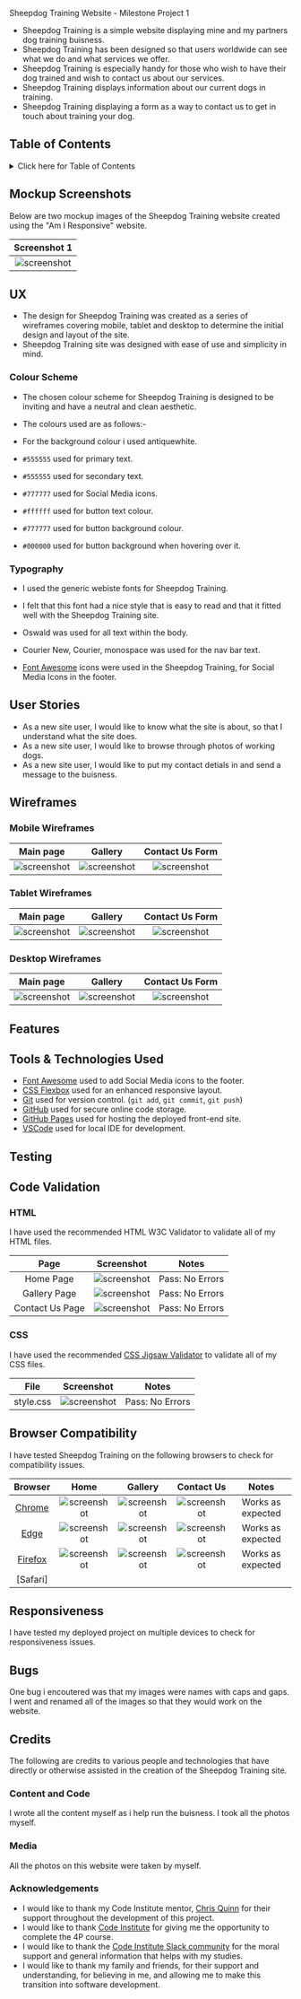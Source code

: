 Sheepdog Training Website - Milestone Project 1

- Sheepdog Training is a simple website displaying mine and my partners dog training buisness.
- Sheepdog Training has been designed so that users worldwide can see what we do and what services we offer.
- Sheepdog Training is especially handy for those who wish to have their dog trained and wish to contact us about our services.
- Sheepdog Training displays information about our current dogs in training.
- Sheepdog Training displaying a form as a way to contact us to get in touch about training your dog.

## Table of Contents

<details>
<summary>Click here for Table of Contents</summary>

[Mockup Screenshots](#mockup-screenshots)

[UX](#ux)

- [Colour Scheme](#colour-scheme)
- [Typography](#typography)

[User Stories](#user-stories)

- [New site Users](#new-site-users)
- [Returning Site Users](#returning-site-users)

[Wireframes](#wireframes)

- [Mobile Wireframes](#mobile-wireframes)
- [Tablet Wireframes](#tablet-wireframes)
- [Desktop Wireframes](#desktop-wireframes)

[Features](#features)

- [Existing Features](#existing-features)
- [Future Features](#future-features)

[Testing](#testing)

[Deployment](#deployment)

- [Local Deployment](#local-deployment)

  - [Cloning](#cloning)
  - [Forking](#forking)

- [Local vs Deployment](#local-vs-deployment)

[Credits](#credits)

- [Content and Code](#content-and-code)

- [Media](#media)

- [Acknowledgments](#acknowledgements)

</details>

## Mockup Screenshots

Below are two mockup images of the Sheepdog Training website created using the "Am I Responsive" website.

| Screenshot 1 |
| :---: |
| ![screenshot](/imagesforreadme/amiresponsivescreenshot1.png) |

## UX

- The design for Sheepdog Training was created as a series of wireframes covering mobile, tablet and desktop to determine the initial design and layout of the site.
- Sheepdog Training site was designed with ease of use and simplicity in mind.

### Colour Scheme

- The chosen colour scheme for Sheepdog Training is designed to be inviting and have a neutral and clean aesthetic.
- The colours used are as follows:-

- For the background colour i used antiquewhite.
- `#555555` used for primary text.
- `#555555` used for secondary text.
- `#777777` used for Social Media icons.
- `#ffffff` used for button text colour.
- `#777777` used for button background colour.
- `#000000` used for button background when hovering over it.

### Typography

- I used the generic webiste fonts for Sheepdog Training.
- I felt that this font had a nice style that is easy to read and that it fitted well with the Sheepdog Training site.

- Oswald was used for all text within the body.
- Courier New, Courier, monospace was used for the nav bar text.

- [Font Awesome](https://fontawesome.com) icons were used in the Sheepdog Training, for Social Media Icons in the footer.

## User Stories

- As a new site user, I would like to know what the site is about, so that I understand what the site does.
- As a new site user, I would like to browse through photos of working dogs.
- As a new site user, I would like to put my contact detials in and send a message to the buisness.

## Wireframes

### Mobile Wireframes

| Main page | Gallery | Contact Us Form |
| :---: | :---: | :---: |
| ![screenshot](/imagesforreadme/homephone.png) | ![screenshot](/imagesforreadme/galleryphone.png) | ![screenshot](/imagesforreadme/formphone.png) |

### Tablet Wireframes

| Main page | Gallery | Contact Us Form |
| :---: | :---: | :---: |
| ![screenshot](/imagesforreadme/hometablet.png) | ![screenshot](/imagesforreadme/gallerytablet.png) | ![screenshot](/imagesforreadme/formtablet.png) |

### Desktop Wireframes

| Main page | Gallery | Contact Us Form |
| :---: | :---: | :---: |
| ![screenshot](/imagesforreadme/homelaptop.png) | ![screenshot](/imagesforreadme/gallerylaptop.png) | ![screenshot](/imagesforreadme/formlaptop.png) |


## Features

## Tools & Technologies Used

- [Font Awesome](https://fontawesome.com/) used to add Social Media icons to the footer.
- [CSS Flexbox](https://www.w3schools.com/css/css3_flexbox.asp) used for an enhanced responsive layout.
- [Git](https://git-scm.com) used for version control. (`git add`, `git commit`, `git push`)
- [GitHub](https://github.com) used for secure online code storage.
- [GitHub Pages](https://pages.github.com) used for hosting the deployed front-end site.
- [VSCode](https://code.visualstudio.com/) used for local IDE for development.

## Testing

## Code Validation

### HTML

I have used the recommended HTML W3C Validator to validate all of my HTML files.

| Page  | Screenshot | Notes |
| :---: | :---: | :---: |
| Home Page | ![screenshot](/imagesforreadme/indexvalidator.png) | Pass: No Errors |
| Gallery Page | ![screenshot](/imagesforreadme/galleryvalidator.png) | Pass: No Errors |
| Contact Us Page | ![screenshot](/imagesforreadme/contactvalidator.png) | Pass: No Errors |

### CSS

I have used the recommended [CSS Jigsaw Validator](https://jigsaw.w3.org/css-validator) to validate all of my CSS files.

| File | Screenshot | Notes |
| :---: | :---: | :---: |
| style.css | ![screenshot](/imagesforreadme/cssvalidation.png) | Pass: No Errors |

## Browser Compatibility

I have tested Sheepdog Training on the following browsers to check for compatibility issues.

| Browser | Home | Gallery | Contact Us | Notes |
| :---: | :---: | :---: | :---: | :---: |
| [Chrome](https://www.google.com/chrome) | ![screenshot](/imagesforreadme/chromehome.png) | ![screenshot](/imagesforreadme/chromegallery.png) | ![screenshot](/imagesforreadme/chromecontact.png) | Works as expected |
| [Edge](https://www.microsoft.com/edge) | ![screenshot]() | ![screenshot]() | ![screenshot]() | Works as expected |
| [Firefox](https://www.microsoft.com/edge) | ![screenshot]() | ![screenshot]() | ![screenshot]() | Works as expected |
| [Safari]


## Responsiveness

I have tested my deployed project on multiple devices to check for responsiveness issues.



## Bugs

One bug i encoutered was that my images were names with caps and gaps. 
I went and renamed all of the images so that they would work on the website.

## Credits

The following are credits to various people and technologies that have directly or otherwise assisted in the creation of the Sheepdog Training site.

### Content and Code

I wrote all the content myself as i help run the buisness.
I took all the photos myself.

### Media

All the photos on this website were taken by myself.

### Acknowledgements

- I would like to thank my Code Institute mentor, [Chris Quinn](https://github.com/10xOXR) for their support throughout the development of this project.
- I would like to thank [Code Institute](https://codeinstitute.net) for giving me the opportunity to complete the 4P course.
- I would like to thank the [Code Institute Slack community](https://code-institute-room.slack.com) for the moral support and general information that helps with my studies.
- I would like to thank my family and friends, for their support and understanding, for believing in me, and allowing me to make this transition into software development.